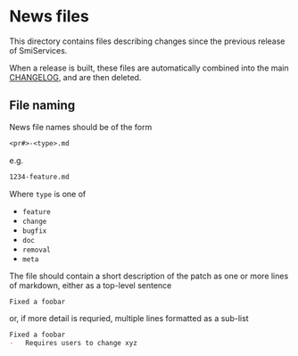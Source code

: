 # News files

This directory contains files describing changes since the previous release of SmiServices.

When a release is built, these files are automatically combined into the main [CHANGELOG](/CHANGELOG.md), and are then deleted.

## File naming

News file names should be of the form

```txt
<pr#>-<type>.md
```

e.g.

```txt
1234-feature.md
```

Where `type` is one of

-   `feature`
-   `change`
-   `bugfix`
-   `doc`
-   `removal`
-   `meta`

The file should contain a short description of the patch as one or more lines of markdown, either as a top-level sentence

```md
Fixed a foobar
```

or, if more detail is requried, multiple lines formatted as a sub-list

```md
Fixed a foobar
-   Requires users to change xyz
```
